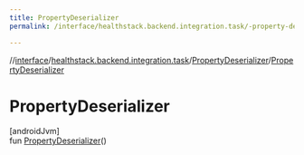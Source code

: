```yaml
---
title: PropertyDeserializer
permalink: /interface/healthstack.backend.integration.task/-property-deserializer/-property-deserializer.html

---
```

//[interface](../../../index.html)/[healthstack.backend.integration.task](../index.html)/[PropertyDeserializer](index.html)/[PropertyDeserializer](-property-deserializer.html)



# PropertyDeserializer



[androidJvm]\
fun [PropertyDeserializer](-property-deserializer.html)()




